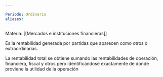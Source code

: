 ```yaml
---

Periodo: Ordinario
aliases:
---
```

Materia: [[Mercados e instituciones financieras]]

Es la rentabilidad generada por partidas que aparecen como otros o extraordinarias. 

La rentabilidad total se obtiene sumando las rentabilidades de operación, financiera, fiscal y otros pero identificándose exactamente de donde proviene la utilidad de la operación